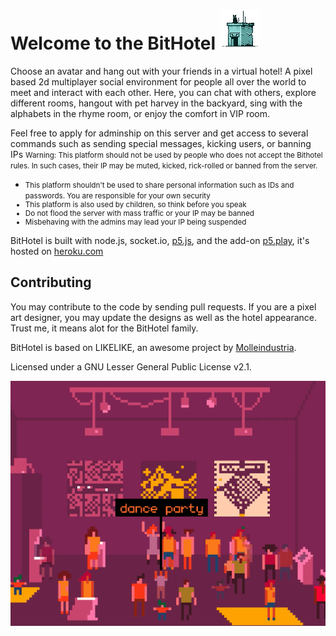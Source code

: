 # Welcome to the BitHotel ![](public/main.png)

Choose an avatar and hang out with your friends in a virtual hotel!
A pixel based 2d multiplayer social environment for people all over the world to meet and interact with each other. 
Here, you can chat with others, explore different rooms, hangout with pet harvey in the backyard, sing with the alphabets in the rhyme room, or enjoy the comfort in VIP room.
  
Feel free to apply for adminship on this server and get access to several commands such as sending special messages, kicking users, or banning IPs
        <small>
          Warning: This platform should not be used by people who does not accept the Bithotel rules. In such cases, their IP may be muted, kicked, rick-rolled or banned from the server.
		  <ul><li>This platform shouldn't be used to share personal information such as IDs and passwords. You are responsible for your own security</li>
		  <li>This platform is also used by children, so think before you speak</li>
		  <li>Do not flood the server with mass traffic or your IP may be banned</li>
		  <li>Misbehaving with the admins may lead your IP being suspended</li>
		  </ul>
        </small>
		
BitHotel is built with node.js, socket.io, [p5.js](https://p5js.org/), and the add-on [p5.play](https://molleindustria.github.io/p5.play/), it's hosted on [heroku.com](https://heroku.com/)  

## Contributing
You may contribute to the code by sending pull requests. If you are a pixel art designer, you may update the designs as well as the hotel appearance. Trust me, it means alot for the BitHotel family.

BitHotel is based on LIKELIKE, an awesome project by [Molleindustria](http://molleindustria.org/). 

Licensed under a GNU Lesser General Public License v2.1.

![](promo.gif)
